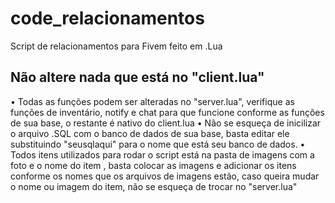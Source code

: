 # code_relacionamentos
Script de relacionamentos para Fivem feito em .Lua
## Não altere nada que está no "client.lua"
• Todas as funções podem ser alteradas no "server.lua", verifique as funções de inventário, notify e chat para que funcione conforme as funções de sua base, o restante é nativo do client.lua
• Não se esqueça de inicilizar o arquivo .SQL com o banco de dados de sua base, basta editar ele substituindo "seusqlaqui" para o nome que está seu banco de dados.
• Todos itens utilizados para rodar o script está na pasta de imagens com a foto e o nome do item , basta colocar as imagens e adicionar os itens conforme os nomes que os arquivos de imagens estão, caso queira mudar o nome ou imagem do item, não se esqueça de trocar no "server.lua" 

